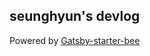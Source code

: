 ## seunghyun's devlog

Powered by [Gatsby-starter-bee](https://github.com/JaeYeopHan/gatsby-starter-bee)
